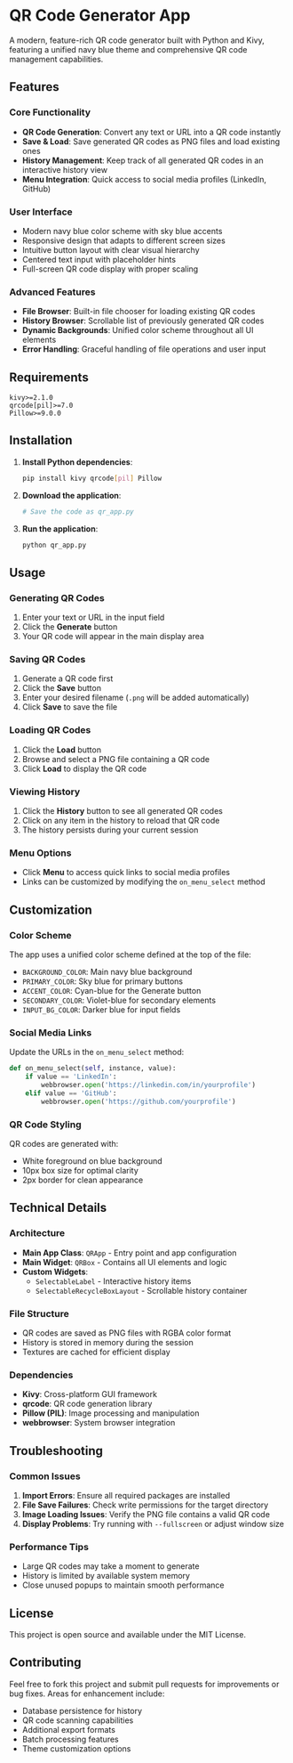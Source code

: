 # QR Code Generator App

A modern, feature-rich QR code generator built with Python and Kivy, featuring a unified navy blue theme and comprehensive QR code management capabilities.

## Features

### Core Functionality
- **QR Code Generation**: Convert any text or URL into a QR code instantly
- **Save & Load**: Save generated QR codes as PNG files and load existing ones
- **History Management**: Keep track of all generated QR codes in an interactive history view
- **Menu Integration**: Quick access to social media profiles (LinkedIn, GitHub)

### User Interface
- Modern navy blue color scheme with sky blue accents
- Responsive design that adapts to different screen sizes
- Intuitive button layout with clear visual hierarchy
- Centered text input with placeholder hints
- Full-screen QR code display with proper scaling

### Advanced Features
- **File Browser**: Built-in file chooser for loading existing QR codes
- **History Browser**: Scrollable list of previously generated QR codes
- **Dynamic Backgrounds**: Unified color scheme throughout all UI elements
- **Error Handling**: Graceful handling of file operations and user input

## Requirements

```
kivy>=2.1.0
qrcode[pil]>=7.0
Pillow>=9.0.0
```

## Installation

1. **Install Python dependencies**:
   ```bash
   pip install kivy qrcode[pil] Pillow
   ```

2. **Download the application**:
   ```bash
   # Save the code as qr_app.py
   ```

3. **Run the application**:
   ```bash
   python qr_app.py
   ```

## Usage

### Generating QR Codes
1. Enter your text or URL in the input field
2. Click the **Generate** button
3. Your QR code will appear in the main display area

### Saving QR Codes
1. Generate a QR code first
2. Click the **Save** button
3. Enter your desired filename (`.png` will be added automatically)
4. Click **Save** to save the file

### Loading QR Codes
1. Click the **Load** button
2. Browse and select a PNG file containing a QR code
3. Click **Load** to display the QR code

### Viewing History
1. Click the **History** button to see all generated QR codes
2. Click on any item in the history to reload that QR code
3. The history persists during your current session

### Menu Options
- Click **Menu** to access quick links to social media profiles
- Links can be customized by modifying the `on_menu_select` method

## Customization

### Color Scheme
The app uses a unified color scheme defined at the top of the file:
- `BACKGROUND_COLOR`: Main navy blue background
- `PRIMARY_COLOR`: Sky blue for primary buttons
- `ACCENT_COLOR`: Cyan-blue for the Generate button
- `SECONDARY_COLOR`: Violet-blue for secondary elements
- `INPUT_BG_COLOR`: Darker blue for input fields

### Social Media Links
Update the URLs in the `on_menu_select` method:
```python
def on_menu_select(self, instance, value):
    if value == 'LinkedIn':
        webbrowser.open('https://linkedin.com/in/yourprofile')
    elif value == 'GitHub':
        webbrowser.open('https://github.com/yourprofile')
```

### QR Code Styling
QR codes are generated with:
- White foreground on blue background
- 10px box size for optimal clarity
- 2px border for clean appearance

## Technical Details

### Architecture
- **Main App Class**: `QRApp` - Entry point and app configuration
- **Main Widget**: `QRBox` - Contains all UI elements and logic
- **Custom Widgets**: 
  - `SelectableLabel` - Interactive history items
  - `SelectableRecycleBoxLayout` - Scrollable history container

### File Structure
- QR codes are saved as PNG files with RGBA color format
- History is stored in memory during the session
- Textures are cached for efficient display

### Dependencies
- **Kivy**: Cross-platform GUI framework
- **qrcode**: QR code generation library
- **Pillow (PIL)**: Image processing and manipulation
- **webbrowser**: System browser integration

## Troubleshooting

### Common Issues
1. **Import Errors**: Ensure all required packages are installed
2. **File Save Failures**: Check write permissions for the target directory
3. **Image Loading Issues**: Verify the PNG file contains a valid QR code
4. **Display Problems**: Try running with `--fullscreen` or adjust window size

### Performance Tips
- Large QR codes may take a moment to generate
- History is limited by available system memory
- Close unused popups to maintain smooth performance

## License

This project is open source and available under the MIT License.

## Contributing

Feel free to fork this project and submit pull requests for improvements or bug fixes. Areas for enhancement include:
- Database persistence for history
- QR code scanning capabilities  
- Additional export formats
- Batch processing features
- Theme customization options